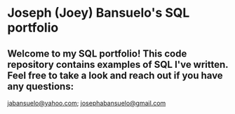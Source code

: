 # Joseph (Joey) Bansuelo's SQL portfolio

## Welcome to my SQL portfolio! This code repository contains examples of SQL I've written. Feel free to take a look and reach out if you have any questions:
jabansuelo@yahoo.com;
josephabansuelo@gmail.com
